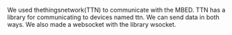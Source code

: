 We used thethingsnetwork(TTN) to communicate with the MBED.
TTN has a library for communicating to devices named ttn.
We can send data in both ways.
We also made a websocket with the library wsocket.
